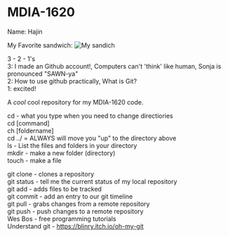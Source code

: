 # MDIA-1620

Name: Hajin

My Favorite sandwich:
![My sandich](https://www.onceuponachef.com/images/2023/05/fried-chicken-sandwiches-1638x2048.jpg)

3 - 2 - 1's <br>
3: I made an Github account!, Computers can't 'think' like human, Sonja is pronounced "SAWN-ya" <br>
2: How to use github practically, What is Git? <br>
1: excited! <br>




A *cool* cool repository for my MDIA-1620 code.

cd - what you type  when you need to change directiories <br>
cd [command] <br>
ch [foldername] <br>
cd ../ = ALWAYS will move you "up" to the directory above <br>
ls - List the files and folders in your directory <br>
mkdir - make a new folder (directory) <br>
touch - make a file <br>

git clone - clones a repository <br>
git status - tell me the current status of my local repository <br>
git add - adds files to be tracked <br>
git commit - add an entry to our git timeline <br>
git pull - grabs changes from a remote repository <br>
git push - push changes to a remote repository <br>
Wes Bos - free programming tutorials <br>
Understand git - https://blinry.itch.io/oh-my-git

